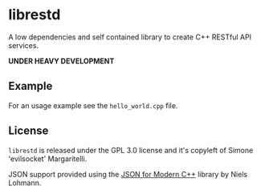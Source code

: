 # librestd

A low dependencies and self contained library to create C++ RESTful API services.

**UNDER HEAVY DEVELOPMENT**

## Example

For an usage example see the `hello_world.cpp` file.

## License

`librestd` is released under the GPL 3.0 license and it's copyleft of Simone 'evilsocket' Margaritelli.  

JSON support provided using the [JSON for Modern C++](https://github.com/nlohmann/json) library by Niels Lohmann.
